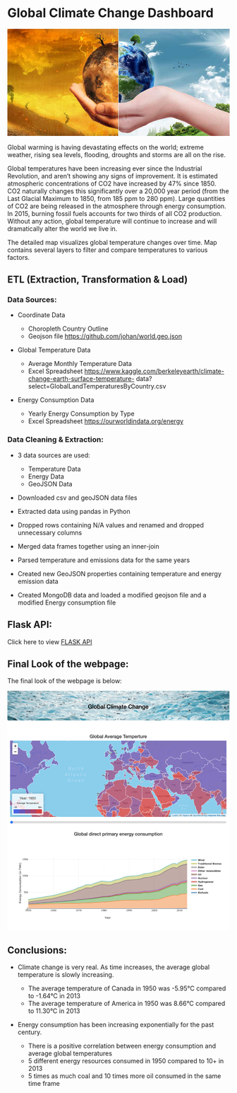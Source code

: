# Global Climate Change Dashboard

![img](https://github.com/tnierodzik/Global_Climate_Change_Project-2/blob/cleanup_data_1/flaskr/app/static/images/banner_image.jpg)<br>

Global warming is having devastating effects on the world; extreme weather, rising sea levels, flooding, droughts and storms are all on the rise.

Global temperatures have been increasing ever since the Industrial Revolution, and aren’t showing any signs of improvement. It is estimated atmospheric concentrations of CO2 have increased by 47% since 1850. CO2 naturally changes this significantly over a 20,000 year period (from the Last Glacial Maximum to 1850, from 185 ppm to 280 ppm). Large quantities of CO2 are being released in the atmosphere through energy consumption. In 2015, burning fossil fuels accounts for two thirds of all CO2 production. Without any action, global temperature will continue to increase and will dramatically alter the world we live in.

The detailed map visualizes global temperature changes over time. Map contains several layers to filter and compare temperatures to various factors.

## ETL (Extraction, Transformation & Load)

### Data Sources:

* Coordinate Data 
  * Choropleth Country Outline
  * Geojson file
    https://github.com/johan/world.geo.json

* Global Temperature Data
   * Average Monthly Temperature Data
   * Excel Spreadsheet
      https://www.kaggle.com/berkeleyearth/climate-change-earth-surface-temperature-    data?select=GlobalLandTemperaturesByCountry.csv

* Energy Consumption Data
  * Yearly Energy Consumption by Type
  * Excel Spreadsheet
    https://ourworldindata.org/energy


### Data Cleaning & Extraction:

* 3 data sources are used:
  * Temperature Data
  * Energy Data
  * GeoJSON Data

* Downloaded csv and geoJSON data files 

* Extracted data using pandas in Python

* Dropped rows containing N/A values and renamed and dropped unnecessary columns

* Merged data frames together using an inner-join

* Parsed temperature and emissions data for the same years

* Created new GeoJSON properties containing temperature and energy emission data
  
* Created MongoDB data and loaded a modified geojson file and a modified Energy consumption file

## Flask API:

Click here to view [FLASK API](https://github.com/tnierodzik/Global_Climate_Change_Project-2/blob/cleanup_data_1/flaskr/app/main.py)


## Final Look of the webpage:

The final look of the webpage is below:

![img](https://github.com/tnierodzik/Global_Climate_Change_Project-2/blob/cleanup_data_1/screenshots/webpage.png)


## Conclusions:

* Climate change is very real. As time increases, the average global temperature is slowly increasing.
  * The average temperature of Canada in 1950 was -5.95°C compared to -1.64°C in 2013
  * The average temperature of America in 1950 was 8.66°C compared to 11.30°C in 2013 

* Energy consumption has been increasing exponentially for the past century. 
  * There is a positive correlation between energy consumption and average global temperatures
  * 5 different energy resources consumed in 1950 compared to 10+ in 2013 
  * 5 times as much coal and 10 times more oil consumed in the same time frame

